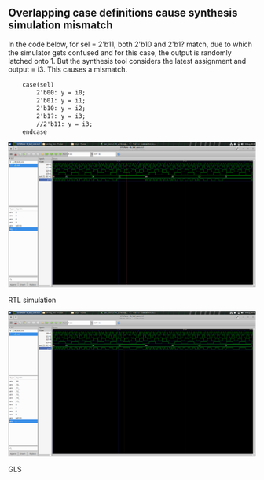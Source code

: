 ## Overlapping case definitions cause synthesis simulation mismatch

In the code below, for sel = 2'b11, both 2'b10 and 2'b1? match, due to which the simulator gets confused and for this case, the output is randomly latched onto 1. But the synthesis tool considers the latest assignment and output = i3. This causes a mismatch.

```
	case(sel)
		2'b00: y = i0;
		2'b01: y = i1;
		2'b10: y = i2;
		2'b1?: y = i3;
		//2'b11: y = i3;
	endcase
```

![](images/badcase_sim.png)

RTL simulation

![](images/badcase_gls.png)

GLS
